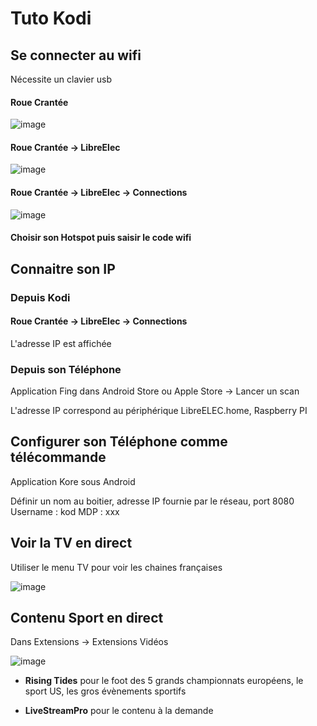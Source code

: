 # Tuto Kodi



## Se connecter au wifi

Nécessite un clavier usb

#### Roue Crantée

![image](https://wiki.libreelec.tv/_media/le-system-settings.jpg?cache=&w=900&h=540&tok=bd1bed)

#### Roue Crantée -> LibreElec

![image](https://wiki.libreelec.tv/_media/le-settings-en.jpg?w=400&tok=632e78)

#### Roue Crantée -> LibreElec -> Connections

![image](https://wiki.libreelec.tv/_media/wiki/le-settings-connections2.png?w=400&tok=819715)


#### Choisir son Hotspot puis saisir le code wifi



## Connaitre son IP 

### Depuis Kodi

#### Roue Crantée -> LibreElec -> Connections 

L'adresse IP est affichée

### Depuis son Téléphone 

Application Fing dans Android Store ou Apple Store -> Lancer un scan

L'adresse IP correspond au périphérique LibreELEC.home, Raspberry PI

## Configurer son Téléphone comme télécommande

Application Kore sous Android

Définir un nom au boitier, adresse IP fournie par le réseau, port 8080
Username : kod
MDP : xxx


## Voir la TV en direct

Utiliser le menu TV pour voir les chaines françaises

![image](https://catch-up-tv-and-more.github.io/img/live_tv_installation/intro1.jpeg)

## Contenu Sport en direct

Dans Extensions -> Extensions Vidéos

![image](https://image.jimcdn.com/app/cms/image/transf/none/path/sdbf15339ff25ca1f/image/iec73ab147b5a5a3a/version/1525038316/kodi-installation-d%C3%A9p%C3%B4t-fusion-tv-addons.jpg)

- **Rising Tides** pour le foot des 5 grands championnats européens, le sport US, les gros évènements sportifs

- **LiveStreamPro** pour le contenu à la demande
